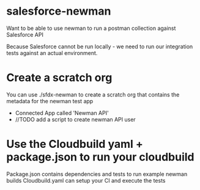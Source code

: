 # salesforce-newman
Want to be able to use newman to run a postman collection against Salesforce API

Because Salesforce cannot be run locally - we need to run our integration tests against an actual environment.



# Create a scratch org
You can use ./sfdx-newman to create a scratch org that contains the metadata for the newman test app
- Connected App called 'Newman API'
- //TODO add a script to create newman API user


# Use the Cloudbuild yaml + package.json to run your cloudbuild
Package.json contains dependencies and tests to run example newman builds
Cloudbuild.yaml can setup your CI and execute the tests
